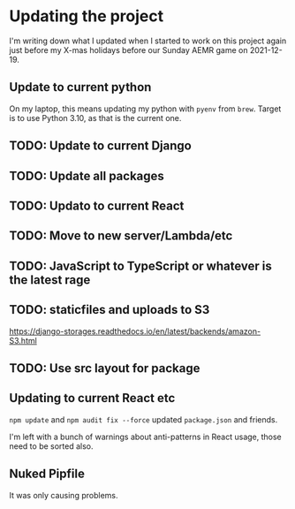 # Updating the project

I'm writing down what I updated when I started to work on this project again
just before my X-mas holidays before our Sunday AEMR game on 2021-12-19.

## Update to current python

On my laptop, this means updating my python with `pyenv` from `brew`. Target is to use Python 3.10, as that is the current one.

## TODO: Update to current Django
## TODO: Update all packages 
## TODO: Updato to current React
## TODO: Move to new server/Lambda/etc
## TODO: JavaScript to TypeScript or whatever is the latest rage
## TODO: staticfiles and uploads to S3
https://django-storages.readthedocs.io/en/latest/backends/amazon-S3.html
## TODO: Use src layout for package

## Updating to current React etc

`npm update` and `npm audit fix --force` updated `package.json` and friends.

I'm left with a bunch of warnings about anti-patterns in React usage, those 
need to be sorted also.

## Nuked Pipfile

It was only causing problems.
